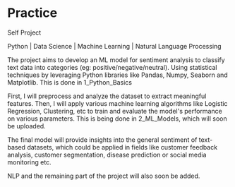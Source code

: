 # Practice

Self Project

Python | Data Science | Machine Learning | Natural Language Processing 

The project aims to develop an ML model for sentiment analysis to classify text data into categories (eg: positive/negative/neutral). Using statistical techniques by leveraging Python libraries like Pandas, Numpy, Seaborn and Matplotlib. This is done in 1_Python_Basics

First, I will preprocess and analyze the dataset to extract meaningful features. Then, I will apply various machine learning algorithms like Logistic Regression, Clustering, etc to train and evaluate the model's performance on various parameters. This is being done in 2_ML_Models, which will soon be uploaded.

The final model will provide insights into the general sentiment of text-based datasets, which could be applied in fields like customer feedback analysis, customer segmentation, disease prediction or social media monitoring etc. 

NLP and the remaining part of the project will also soon be added.
